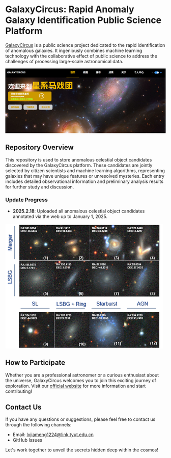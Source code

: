 # GalaxyCircus: Rapid Anomaly Galaxy Identification Public Science Platform

[GalaxyCircus](https://nadc.china-vo.org/galaxycircus/) is a public science project dedicated to the rapid identification of anomalous galaxies. It ingeniously combines machine learning technology with the collaborative effect of public science to address the challenges of processing large-scale astronomical data. 

![示例图片](./figure/1739953304262.jpg)

## Repository Overview

This repository is used to store anomalous celestial object candidates discovered by the GalaxyCircus platform. These candidates are jointly selected by citizen scientists and machine learning algorithms, representing galaxies that may have unique features or unresolved mysteries. Each entry includes detailed observational information and preliminary analysis results for further study and discussion.

### Update Progress

- **2025.2.18**: Uploaded all anomalous celestial object candidates annotated via the web up to January 1, 2025.
  
![示例图片](./figure/20250101.jpg)

## How to Participate

Whether you are a professional astronomer or a curious enthusiast about the universe, GalaxyCircus welcomes you to join this exciting journey of exploration. Visit our [official website](https://nadc.china-vo.org/galaxycircus/) for more information and start contributing!

## Contact Us

If you have any questions or suggestions, please feel free to contact us through the following channels:
- Email: lvjiameng1224@link.tyut.edu.cn 
- GitHub Issues

Let's work together to unveil the secrets hidden deep within the cosmos!

